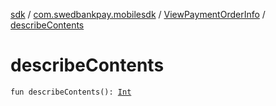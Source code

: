 [sdk](../../index.md) / [com.swedbankpay.mobilesdk](../index.md) / [ViewPaymentOrderInfo](index.md) / [describeContents](./describe-contents.md)

# describeContents

`fun describeContents(): `[`Int`](https://kotlinlang.org/api/latest/jvm/stdlib/kotlin/-int/index.html)